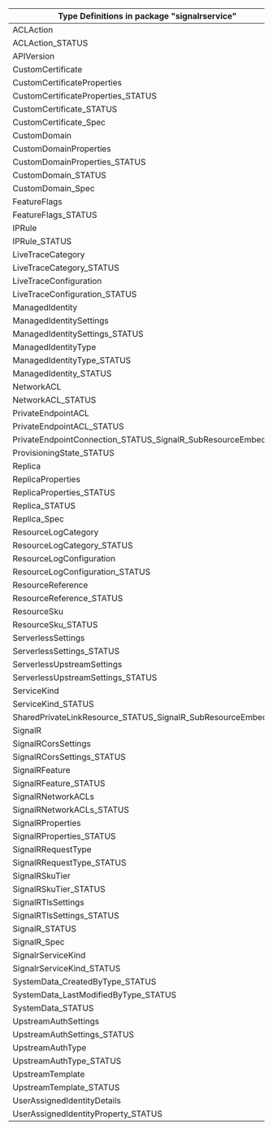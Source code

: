 | Type Definitions in package "signalrservice"                 | v1api20211001 | v1api20240301 |
|--------------------------------------------------------------|---------------|---------------|
| ACLAction                                                    | v1api20211001 | v1api20240301 |
| ACLAction_STATUS                                             | v1api20211001 | v1api20240301 |
| APIVersion                                                   | v1api20211001 | v1api20240301 |
| CustomCertificate                                            |               | v1api20240301 |
| CustomCertificateProperties                                  |               | v1api20240301 |
| CustomCertificateProperties_STATUS                           |               | v1api20240301 |
| CustomCertificate_STATUS                                     |               | v1api20240301 |
| CustomCertificate_Spec                                       |               | v1api20240301 |
| CustomDomain                                                 |               | v1api20240301 |
| CustomDomainProperties                                       |               | v1api20240301 |
| CustomDomainProperties_STATUS                                |               | v1api20240301 |
| CustomDomain_STATUS                                          |               | v1api20240301 |
| CustomDomain_Spec                                            |               | v1api20240301 |
| FeatureFlags                                                 | v1api20211001 | v1api20240301 |
| FeatureFlags_STATUS                                          | v1api20211001 | v1api20240301 |
| IPRule                                                       |               | v1api20240301 |
| IPRule_STATUS                                                |               | v1api20240301 |
| LiveTraceCategory                                            |               | v1api20240301 |
| LiveTraceCategory_STATUS                                     |               | v1api20240301 |
| LiveTraceConfiguration                                       |               | v1api20240301 |
| LiveTraceConfiguration_STATUS                                |               | v1api20240301 |
| ManagedIdentity                                              | v1api20211001 | v1api20240301 |
| ManagedIdentitySettings                                      | v1api20211001 | v1api20240301 |
| ManagedIdentitySettings_STATUS                               | v1api20211001 | v1api20240301 |
| ManagedIdentityType                                          | v1api20211001 | v1api20240301 |
| ManagedIdentityType_STATUS                                   | v1api20211001 | v1api20240301 |
| ManagedIdentity_STATUS                                       | v1api20211001 | v1api20240301 |
| NetworkACL                                                   | v1api20211001 | v1api20240301 |
| NetworkACL_STATUS                                            | v1api20211001 | v1api20240301 |
| PrivateEndpointACL                                           | v1api20211001 | v1api20240301 |
| PrivateEndpointACL_STATUS                                    | v1api20211001 | v1api20240301 |
| PrivateEndpointConnection_STATUS_SignalR_SubResourceEmbedded | v1api20211001 | v1api20240301 |
| ProvisioningState_STATUS                                     | v1api20211001 | v1api20240301 |
| Replica                                                      |               | v1api20240301 |
| ReplicaProperties                                            |               | v1api20240301 |
| ReplicaProperties_STATUS                                     |               | v1api20240301 |
| Replica_STATUS                                               |               | v1api20240301 |
| Replica_Spec                                                 |               | v1api20240301 |
| ResourceLogCategory                                          | v1api20211001 | v1api20240301 |
| ResourceLogCategory_STATUS                                   | v1api20211001 | v1api20240301 |
| ResourceLogConfiguration                                     | v1api20211001 | v1api20240301 |
| ResourceLogConfiguration_STATUS                              | v1api20211001 | v1api20240301 |
| ResourceReference                                            |               | v1api20240301 |
| ResourceReference_STATUS                                     |               | v1api20240301 |
| ResourceSku                                                  | v1api20211001 | v1api20240301 |
| ResourceSku_STATUS                                           | v1api20211001 | v1api20240301 |
| ServerlessSettings                                           |               | v1api20240301 |
| ServerlessSettings_STATUS                                    |               | v1api20240301 |
| ServerlessUpstreamSettings                                   | v1api20211001 | v1api20240301 |
| ServerlessUpstreamSettings_STATUS                            | v1api20211001 | v1api20240301 |
| ServiceKind                                                  | v1api20211001 |               |
| ServiceKind_STATUS                                           | v1api20211001 |               |
| SharedPrivateLinkResource_STATUS_SignalR_SubResourceEmbedded | v1api20211001 | v1api20240301 |
| SignalR                                                      | v1api20211001 | v1api20240301 |
| SignalRCorsSettings                                          | v1api20211001 | v1api20240301 |
| SignalRCorsSettings_STATUS                                   | v1api20211001 | v1api20240301 |
| SignalRFeature                                               | v1api20211001 | v1api20240301 |
| SignalRFeature_STATUS                                        | v1api20211001 | v1api20240301 |
| SignalRNetworkACLs                                           | v1api20211001 | v1api20240301 |
| SignalRNetworkACLs_STATUS                                    | v1api20211001 | v1api20240301 |
| SignalRProperties                                            | v1api20211001 | v1api20240301 |
| SignalRProperties_STATUS                                     | v1api20211001 | v1api20240301 |
| SignalRRequestType                                           | v1api20211001 | v1api20240301 |
| SignalRRequestType_STATUS                                    | v1api20211001 | v1api20240301 |
| SignalRSkuTier                                               | v1api20211001 | v1api20240301 |
| SignalRSkuTier_STATUS                                        | v1api20211001 | v1api20240301 |
| SignalRTlsSettings                                           | v1api20211001 | v1api20240301 |
| SignalRTlsSettings_STATUS                                    | v1api20211001 | v1api20240301 |
| SignalR_STATUS                                               | v1api20211001 | v1api20240301 |
| SignalR_Spec                                                 | v1api20211001 | v1api20240301 |
| SignalrServiceKind                                           |               | v1api20240301 |
| SignalrServiceKind_STATUS                                    |               | v1api20240301 |
| SystemData_CreatedByType_STATUS                              | v1api20211001 | v1api20240301 |
| SystemData_LastModifiedByType_STATUS                         | v1api20211001 | v1api20240301 |
| SystemData_STATUS                                            | v1api20211001 | v1api20240301 |
| UpstreamAuthSettings                                         | v1api20211001 | v1api20240301 |
| UpstreamAuthSettings_STATUS                                  | v1api20211001 | v1api20240301 |
| UpstreamAuthType                                             | v1api20211001 | v1api20240301 |
| UpstreamAuthType_STATUS                                      | v1api20211001 | v1api20240301 |
| UpstreamTemplate                                             | v1api20211001 | v1api20240301 |
| UpstreamTemplate_STATUS                                      | v1api20211001 | v1api20240301 |
| UserAssignedIdentityDetails                                  | v1api20211001 | v1api20240301 |
| UserAssignedIdentityProperty_STATUS                          | v1api20211001 | v1api20240301 |
